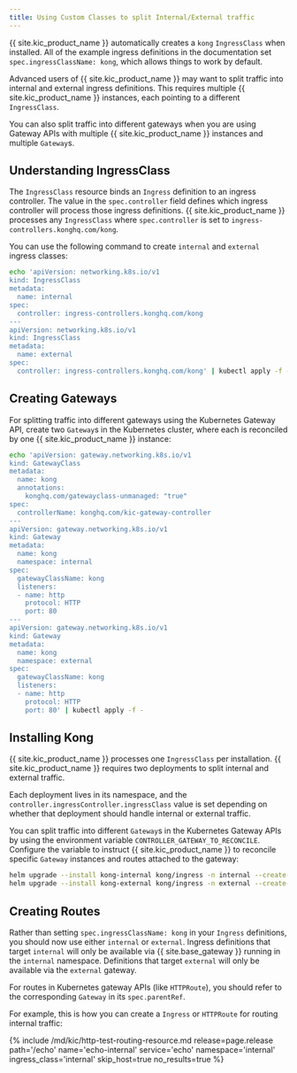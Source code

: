 ```yaml
---
title: Using Custom Classes to split Internal/External traffic
---
```


{{ site.kic_product_name }} automatically creates a `kong` `IngressClass` when installed. All of the example ingress definitions in the documentation set `spec.ingressClassName: kong`, which allows things to work by default.

Advanced users of {{ site.kic_product_name }} may want to split traffic into internal and external ingress definitions. This requires multiple {{ site.kic_product_name }} instances, each pointing to a different `IngressClass`.

You can also split traffic into different gateways when you are using Gateway APIs with multiple {{ site.kic_product_name }} instances and multiple `Gateway`s.

## Understanding IngressClass

The `IngressClass` resource binds an `Ingress` definition to an ingress controller. The value in the `spec.controller` field defines which ingress controller will process those ingress definitions. {{ site.kic_product_name }} processes any `IngressClass` where `spec.controller` is set to `ingress-controllers.konghq.com/kong`.

You can use the following command to create `internal` and `external` ingress classes:

```bash
echo 'apiVersion: networking.k8s.io/v1
kind: IngressClass
metadata:
  name: internal
spec:
  controller: ingress-controllers.konghq.com/kong
---
apiVersion: networking.k8s.io/v1
kind: IngressClass
metadata:
  name: external
spec:
  controller: ingress-controllers.konghq.com/kong' | kubectl apply -f -

```

## Creating Gateways

For splitting traffic into different gateways using the Kubernetes Gateway API, create two `Gateway`s in the Kubernetes cluster, where each is reconciled by one {{ site.kic_product_name }} instance:

```bash
echo 'apiVersion: gateway.networking.k8s.io/v1
kind: GatewayClass
metadata:
  name: kong
  annotations:
    konghq.com/gatewayclass-unmanaged: "true"
spec:
  controllerName: konghq.com/kic-gateway-controller
---
apiVersion: gateway.networking.k8s.io/v1
kind: Gateway
metadata:
  name: kong
  namespace: internal
spec:
  gatewayClassName: kong
  listeners:
  - name: http
    protocol: HTTP
    port: 80
---
apiVersion: gateway.networking.k8s.io/v1
kind: Gateway
metadata:
  name: kong
  namespace: external
spec:
  gatewayClassName: kong
  listeners:
  - name: http
    protocol: HTTP
    port: 80' | kubectl apply -f -
```

## Installing Kong

{{ site.kic_product_name }} processes one `IngressClass` per installation. {{ site.kic_product_name }} requires two deployments to split internal and external traffic.

Each deployment lives in its namespace, and the `controller.ingressController.ingressClass` value is set depending on whether that deployment should handle internal or external traffic.

You can split traffic into different `Gateway`s in the Kubernetes Gateway APIs by using the environment variable `CONTROLLER_GATEWAY_TO_RECONCILE`. Configure the variable to instruct {{ site.kic_product_name }} to reconcile specific `Gateway` instances and routes attached to the gateway:

```bash
helm upgrade --install kong-internal kong/ingress -n internal --create-namespace --set controller.ingressController.ingressClass=internal --set controller.ingressController.env.gateway_to_reconcile=internal/kong
helm upgrade --install kong-external kong/ingress -n external --create-namespace --set controller.ingressController.ingressClass=external --set controller.ingressController.env.gateway_to_reconcile=external/kong
```

## Creating Routes

Rather than setting `spec.ingressClassName: kong` in your `Ingress` definitions, you should now use either `internal` or `external`. Ingress definitions that target `internal` will only be available via {{ site.base_gateway }} running in the `internal` namespace. Definitions that target `external` will only be available via the `external` gateway.

For routes in Kubernetes gateway APIs (like `HTTPRoute`), you should refer to the corresponding `Gateway` in its `spec.parentRef`.

For example, this is how you can create a `Ingress` or `HTTPRoute` for routing internal traffic:

{% include /md/kic/http-test-routing-resource.md release=page.release path='/echo' name='echo-internal' service='echo' namespace='internal' ingress_class='internal' skip_host=true no_results=true %}
